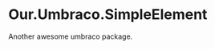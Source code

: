 # Our.Umbraco.SimpleElement 
Another awesome umbraco package. 

<!-- Tell us about your package here -->


